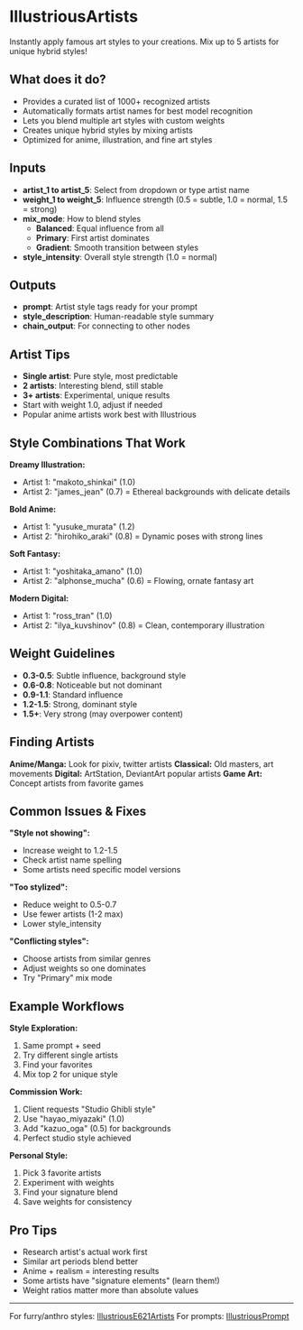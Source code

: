 # IllustriousArtists

Instantly apply famous art styles to your creations. Mix up to 5 artists for unique hybrid styles!

## What does it do?

- Provides a curated list of 1000+ recognized artists
- Automatically formats artist names for best model recognition
- Lets you blend multiple art styles with custom weights
- Creates unique hybrid styles by mixing artists
- Optimized for anime, illustration, and fine art styles

## Inputs

- **artist_1 to artist_5**: Select from dropdown or type artist name
- **weight_1 to weight_5**: Influence strength (0.5 = subtle, 1.0 = normal, 1.5 = strong)
- **mix_mode**: How to blend styles
  - **Balanced**: Equal influence from all
  - **Primary**: First artist dominates
  - **Gradient**: Smooth transition between styles
- **style_intensity**: Overall style strength (1.0 = normal)

## Outputs

- **prompt**: Artist style tags ready for your prompt
- **style_description**: Human-readable style summary
- **chain_output**: For connecting to other nodes

## Artist Tips

- **Single artist**: Pure style, most predictable
- **2 artists**: Interesting blend, still stable
- **3+ artists**: Experimental, unique results
- Start with weight 1.0, adjust if needed
- Popular anime artists work best with Illustrious

## Style Combinations That Work

**Dreamy Illustration:**
- Artist 1: "makoto_shinkai" (1.0)
- Artist 2: "james_jean" (0.7)
= Ethereal backgrounds with delicate details

**Bold Anime:**
- Artist 1: "yusuke_murata" (1.2)
- Artist 2: "hirohiko_araki" (0.8)
= Dynamic poses with strong lines

**Soft Fantasy:**
- Artist 1: "yoshitaka_amano" (1.0)
- Artist 2: "alphonse_mucha" (0.6)
= Flowing, ornate fantasy art

**Modern Digital:**
- Artist 1: "ross_tran" (1.0)
- Artist 2: "ilya_kuvshinov" (0.8)
= Clean, contemporary illustration

## Weight Guidelines

- **0.3-0.5**: Subtle influence, background style
- **0.6-0.8**: Noticeable but not dominant
- **0.9-1.1**: Standard influence
- **1.2-1.5**: Strong, dominant style
- **1.5+**: Very strong (may overpower content)

## Finding Artists

**Anime/Manga:** Look for pixiv, twitter artists
**Classical:** Old masters, art movements
**Digital:** ArtStation, DeviantArt popular artists
**Game Art:** Concept artists from favorite games

## Common Issues & Fixes

**"Style not showing":**
- Increase weight to 1.2-1.5
- Check artist name spelling
- Some artists need specific model versions

**"Too stylized":**
- Reduce weight to 0.5-0.7
- Use fewer artists (1-2 max)
- Lower style_intensity

**"Conflicting styles":**
- Choose artists from similar genres
- Adjust weights so one dominates
- Try "Primary" mix mode

## Example Workflows

**Style Exploration:**
1. Same prompt + seed
2. Try different single artists
3. Find your favorites
4. Mix top 2 for unique style

**Commission Work:**
1. Client requests "Studio Ghibli style"
2. Use "hayao_miyazaki" (1.0)
3. Add "kazuo_oga" (0.5) for backgrounds
4. Perfect studio style achieved

**Personal Style:**
1. Pick 3 favorite artists
2. Experiment with weights
3. Find your signature blend
4. Save weights for consistency

## Pro Tips

- Research artist's actual work first
- Similar art periods blend better
- Anime + realism = interesting results
- Some artists have "signature elements" (learn them!)
- Weight ratios matter more than absolute values

---
For furry/anthro styles: [IllustriousE621Artists](IllustriousE621Artists.md)
For prompts: [IllustriousPrompt](IllustriousPrompt.md)
